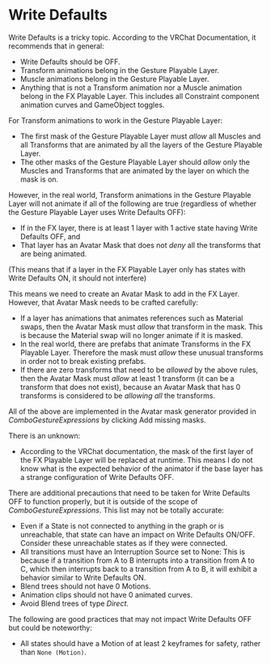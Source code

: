 # Write Defaults

Write Defaults is a tricky topic. According to the VRChat Documentation, it recommends that in general:

- Write Defaults should be OFF.
- Transform animations belong in the Gesture Playable Layer.
- Muscle animations belong in the Gesture Playable Layer.
- Anything that is not a Transform animation nor a Muscle animation belong in the FX Playable Layer. This includes all Constraint component animation curves and GameObject toggles.

For Transform animations to work in the Gesture Playable Layer:

- The first mask of the Gesture Playable Layer must *allow* all Muscles and all Transforms that are animated by all the layers of the Gesture Playable Layer.
- The other masks of the Gesture Playable Layer should *allow* only the Muscles and Transforms that are animated by the layer on which the mask is on.

However, in the real world, Transform animations in the Gesture Playable Layer will not animate if all of the following are true (regardless of whether the Gesture Playable Layer uses Write Defaults OFF):

- If in the FX layer, there is at least 1 layer with 1 active state having Write Defaults OFF, and
- That layer has an Avatar Mask that does not *deny* all the transforms that are being animated.

(This means that if a layer in the FX Playable Layer only has states with Write Defaults ON, it should not interfere)

This means we need to create an Avatar Mask to add in the FX Layer. However, that Avatar Mask needs to be crafted carefully:

- If a layer has animations that animates references such as Material swaps, then the Avatar Mask must *allow* that transform in the mask. This is because the Material swap will no longer animate if it is masked.
- In the real world, there are prefabs that animate Transforms in the FX Playable Layer. Therefore the mask must *allow* these unusual transforms in order not to break existing prefabs.
- If there are zero transforms that need to be *allowed* by the above rules, then the Avatar Mask must *allow* at least 1 transform (it can be a transform that does not exist), because an Avatar Mask that has 0 transforms is considered to be *allowing all* the transforms.

All of the above are implemented in the Avatar mask generator provided in *ComboGestureExpressions* by clicking <span class="hai-btn">Add missing masks</span>.

There is an unknown:

- According to the VRChat documentation, the mask of the first layer of the FX Playable Layer will be replaced at runtime. This means I do not know what is the expected behavior of the animator if the base layer has a strange configuration of Write Defaults OFF.

There are additional precautions that need to be taken for Write Defaults OFF to function properly, but it is outside of the scope of *ComboGestureExpressions*. This list may not be totally accurate:

- Even if a State is not connected to anything in the graph or is unreachable, that state can have an impact on Write Defaults ON/OFF. Consider these unreachable states as if they were connected.
- All transitions must have an Interruption Source set to None: This is because if a transition from A to B interrupts into a transition from A to C, which then interrupts back to a transition from A to B, it will exhibit a behavior similar to Write Defaults ON.
- Blend trees should not have 0 Motions.
- Animation clips should not have 0 animated curves.
- Avoid Blend trees of type *Direct*.

The following are good practices that may not impact Write Defaults OFF but could be noteworthy:
- All states should have a Motion of at least 2 keyframes for safety, rather than `None (Motion)`.
